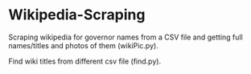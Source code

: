 # Wikipedia-Scraping
Scraping wikipedia for governor names from a CSV file and getting full names/titles and photos of them (wikiPic.py).

Find wiki titles from different csv file (find.py).
